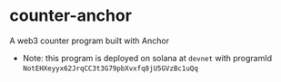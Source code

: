# counter-anchor
A web3 counter program built with Anchor
- Note: this program is deployed on solana at `devnet` with programId `NotEHXeyyx62JrqCC3t3G79pbXvxfq8jU5GVzBc1uQq`
